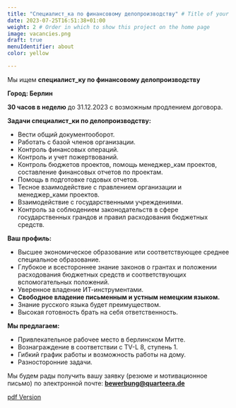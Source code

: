 ```yaml
---
title: "Специалист_ка по финансовому делопроизводству" # Title of your project
date: 2023-07-25T16:51:38+01:00
weight: 2 # Order in which to show this project on the home page
image: vacancies.png
draft: true
menuIdentifier: about
color: yellow

---
```

Мы ищем **специалист_ку по финансовому делопроизводству** 

**Город: Берлин**

**30 часов в неделю** до 31.12.2023 с возможным продлением договора. 

**Задачи специалист_ки по делопроизводству:**

- Вести общий документооборот.
- Работать с базой членов организации.
- Контроль финансовых операций.
- Контроль и учет пожертвований.
- Контроль бюджетов проектов, помощь менеджер_кам проектов, составление финансовых отчетов по проектам.
- Помощь в подготовке годовых отчетов.
- Тесное взаимодействие с правлением организации и менеджер_ками проектов.
- Взаимодействие с государственными учреждениями.
- Контроль за соблюдением законодательств в сфере государственных грандов и правил расходования бюджетных средств.

**Ваш профиль:**

- Высшее экономическое образование или соответствующее среднее специальное образование.
- Глубокое и всестороннее знание законов о грантах и положении расходования бюджетных средств и соответствующих вспомогательных положений.
- Уверенное владение ИТ-инструментами.
- **Свободное владение письменным и устным немецким языком.**
- Знание русского языка будет преимуществом.
- Высокая готовность брать на себя ответственность.

**Мы предлагаем:**

- Привлекательное рабочее место в берлинском Митте.
- Вознаграждение в соответствии с TV-L 8, ступень 1.
- Гибкий график работы и возможность работы на дому.
- Разносторонние задачи.


Мы будем рады получить вашу заявку (резюме и мотивационное письмо) по электронной почте: **bewerbung@quarteera.de**

[pdf Version](https://quarteera.de/files/stelle/Fachkraft_Verwaltung_Finanzen.pdf)